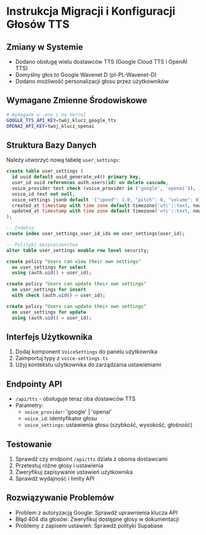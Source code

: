 # Instrukcja Migracji i Konfiguracji Głosów TTS

## Zmiany w Systemie
- Dodano obsługę wielu dostawców TTS (Google Cloud TTS i OpenAI TTS)
- Domyślny głos to Google Wavenet D (pl-PL-Wavenet-D)
- Dodano możliwość personalizacji głosu przez użytkowników

## Wymagane Zmienne Środowiskowe
```bash
# Wymagane w .env i na Vercel
GOOGLE_TTS_API_KEY=twój_klucz_google_tts
OPENAI_API_KEY=twój_klucz_openai
```

## Struktura Bazy Danych
Należy utworzyć nową tabelę `user_settings`:

```sql
create table user_settings (
  id uuid default uuid_generate_v4() primary key,
  user_id uuid references auth.users(id) on delete cascade,
  voice_provider text check (voice_provider in ('google', 'openai')),
  voice_id text not null,
  voice_settings jsonb default '{"speed": 1.0, "pitch": 0, "volume": 0}'::jsonb,
  created_at timestamp with time zone default timezone('utc'::text, now()),
  updated_at timestamp with time zone default timezone('utc'::text, now())
);

-- Indeksy
create index user_settings_user_id_idx on user_settings(user_id);

-- Polityki bezpieczeństwa
alter table user_settings enable row level security;

create policy "Users can view their own settings"
  on user_settings for select
  using (auth.uid() = user_id);

create policy "Users can update their own settings"
  on user_settings for insert
  with check (auth.uid() = user_id);

create policy "Users can update their own settings"
  on user_settings for update
  using (auth.uid() = user_id);
```

## Interfejs Użytkownika
1. Dodaj komponent `VoiceSettings` do panelu użytkownika
2. Zaimportuj typy z `voice-settings.ts`
3. Użyj kontekstu użytkownika do zarządzania ustawieniami

## Endpointy API
- `/api/tts` - obsługuje teraz oba dostawców TTS
- Parametry:
  - `voice_provider`: 'google' | 'openai'
  - `voice_id`: identyfikator głosu
  - `voice_settings`: ustawienia głosu (szybkość, wysokość, głośność)

## Testowanie
1. Sprawdź czy endpoint `/api/tts` działa z oboma dostawcami
2. Przetestuj różne głosy i ustawienia
3. Zweryfikuj zapisywanie ustawień użytkownika
4. Sprawdź wydajność i limity API

## Rozwiązywanie Problemów
- Problem z autoryzacją Google: Sprawdź uprawnienia klucza API
- Błąd 404 dla głosów: Zweryfikuj dostępne głosy w dokumentacji
- Problemy z zapisem ustawień: Sprawdź polityki Supabase
